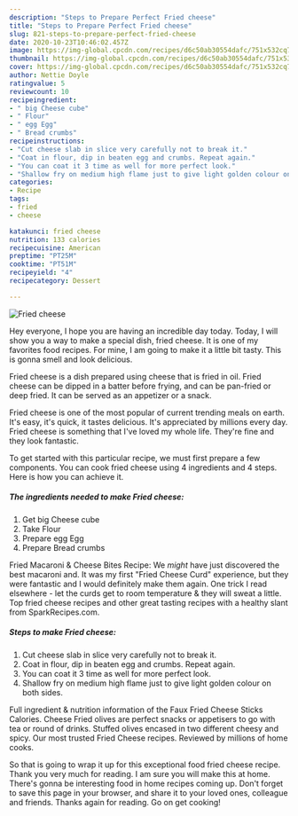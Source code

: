 ```yaml
---
description: "Steps to Prepare Perfect Fried cheese"
title: "Steps to Prepare Perfect Fried cheese"
slug: 821-steps-to-prepare-perfect-fried-cheese
date: 2020-10-23T10:46:02.457Z
image: https://img-global.cpcdn.com/recipes/d6c50ab30554dafc/751x532cq70/fried-cheese-recipe-main-photo.jpg
thumbnail: https://img-global.cpcdn.com/recipes/d6c50ab30554dafc/751x532cq70/fried-cheese-recipe-main-photo.jpg
cover: https://img-global.cpcdn.com/recipes/d6c50ab30554dafc/751x532cq70/fried-cheese-recipe-main-photo.jpg
author: Nettie Doyle
ratingvalue: 5
reviewcount: 10
recipeingredient:
- " big Cheese cube"
- " Flour"
- " egg Egg"
- " Bread crumbs"
recipeinstructions:
- "Cut cheese slab in slice very carefully not to break it."
- "Coat in flour, dip in beaten egg and crumbs. Repeat again."
- "You can coat it 3 time as well for more perfect look."
- "Shallow fry on medium high flame just to give light golden colour on both sides."
categories:
- Recipe
tags:
- fried
- cheese

katakunci: fried cheese 
nutrition: 133 calories
recipecuisine: American
preptime: "PT25M"
cooktime: "PT51M"
recipeyield: "4"
recipecategory: Dessert

---
```



![Fried cheese](https://img-global.cpcdn.com/recipes/d6c50ab30554dafc/751x532cq70/fried-cheese-recipe-main-photo.jpg)

Hey everyone, I hope you are having an incredible day today. Today, I will show you a way to make a special dish, fried cheese. It is one of my favorites food recipes. For mine, I am going to make it a little bit tasty. This is gonna smell and look delicious.

Fried cheese is a dish prepared using cheese that is fried in oil. Fried cheese can be dipped in a batter before frying, and can be pan-fried or deep fried. It can be served as an appetizer or a snack.

Fried cheese is one of the most popular of current trending meals on earth. It's easy, it's quick, it tastes delicious. It's appreciated by millions every day. Fried cheese is something that I've loved my whole life. They're fine and they look fantastic.


To get started with this particular recipe, we must first prepare a few components. You can cook fried cheese using 4 ingredients and 4 steps. Here is how you can achieve it.

<!--inarticleads1-->

##### The ingredients needed to make Fried cheese:

1. Get  big Cheese cube
1. Take  Flour
1. Prepare  egg Egg
1. Prepare  Bread crumbs


Fried Macaroni &amp; Cheese Bites Recipe: We *might* have just discovered the best macaroni and. It was my first &#34;Fried Cheese Curd&#34; experience, but they were fantastic and I would definitely make them again. One trick I read elsewhere - let the curds get to room temperature &amp; they will sweat a little. Top fried cheese recipes and other great tasting recipes with a healthy slant from SparkRecipes.com. 

<!--inarticleads2-->

##### Steps to make Fried cheese:

1. Cut cheese slab in slice very carefully not to break it.
1. Coat in flour, dip in beaten egg and crumbs. Repeat again.
1. You can coat it 3 time as well for more perfect look.
1. Shallow fry on medium high flame just to give light golden colour on both sides.


Full ingredient &amp; nutrition information of the Faux Fried Cheese Sticks Calories. Cheese Fried olives are perfect snacks or appetisers to go with tea or round of drinks. Stuffed olives encased in two different cheesy and spicy. Our most trusted Fried Cheese recipes. Reviewed by millions of home cooks. 

So that is going to wrap it up for this exceptional food fried cheese recipe. Thank you very much for reading. I am sure you will make this at home. There's gonna be interesting food in home recipes coming up. Don't forget to save this page in your browser, and share it to your loved ones, colleague and friends. Thanks again for reading. Go on get cooking!
